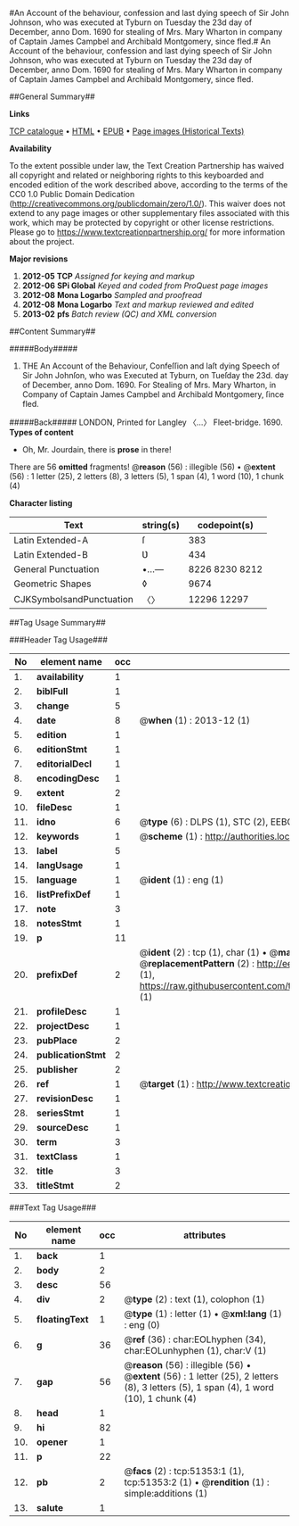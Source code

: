 #An Account of the behaviour, confession and last dying speech of Sir John Johnson, who was executed at Tyburn on Tuesday the 23d day of December, anno Dom. 1690 for stealing of Mrs. Mary Wharton in company of Captain James Campbel and Archibald Montgomery, since fled.#
An Account of the behaviour, confession and last dying speech of Sir John Johnson, who was executed at Tyburn on Tuesday the 23d day of December, anno Dom. 1690 for stealing of Mrs. Mary Wharton in company of Captain James Campbel and Archibald Montgomery, since fled.

##General Summary##

**Links**

[TCP catalogue](http://www.ota.ox.ac.uk/tcp/)  • 
[HTML](http://tei.it.ox.ac.uk/tcp/Texts-HTML/free/A24/A24806.html)  • 
[EPUB](http://tei.it.ox.ac.uk/tcp/Texts-EPUB/free/A24/A24806.epub) • 
[Page images (Historical Texts)](https://historicaltexts.jisc.ac.uk/eebo-11948139e)

**Availability**

To the extent possible under law, the Text Creation Partnership has waived all copyright and related or neighboring rights to this keyboarded and encoded edition of the work described above, according to the terms of the CC0 1.0 Public Domain Dedication (http://creativecommons.org/publicdomain/zero/1.0/). This waiver does not extend to any page images or other supplementary files associated with this work, which may be protected by copyright or other license restrictions. Please go to https://www.textcreationpartnership.org/ for more information about the project.

**Major revisions**

1. __2012-05__ __TCP__ *Assigned for keying and markup*
1. __2012-06__ __SPi Global__ *Keyed and coded from ProQuest page images*
1. __2012-08__ __Mona Logarbo__ *Sampled and proofread*
1. __2012-08__ __Mona Logarbo__ *Text and markup reviewed and edited*
1. __2013-02__ __pfs__ *Batch review (QC) and XML conversion*

##Content Summary##

#####Body#####

1. THE An Account of the Behaviour, Confeſſion and laſt dying Speech of Sir John Johnſon, who was Executed at Tyburn, on Tueſday the 23d. day of December, anno Dom. 1690. For Stealing of Mrs. Mary Wharton, in Company of Captain James Campbel and Archibald Montgomery, ſince fled.

#####Back#####
LONDON, Printed for Langley 〈…〉 Fleet-bridge. 1690.
**Types of content**

  * Oh, Mr. Jourdain, there is **prose** in there!

There are 56 **omitted** fragments! 
 @__reason__ (56) : illegible (56)  •  @__extent__ (56) : 1 letter (25), 2 letters (8), 3 letters (5), 1 span (4), 1 word (10), 1 chunk (4)

**Character listing**


|Text|string(s)|codepoint(s)|
|---|---|---|
|Latin Extended-A|ſ|383|
|Latin Extended-B|Ʋ|434|
|General Punctuation|•…—|8226 8230 8212|
|Geometric Shapes|◊|9674|
|CJKSymbolsandPunctuation|〈〉|12296 12297|

##Tag Usage Summary##

###Header Tag Usage###

|No|element name|occ|attributes|
|---|---|---|---|
|1.|__availability__|1||
|2.|__biblFull__|1||
|3.|__change__|5||
|4.|__date__|8| @__when__ (1) : 2013-12 (1)|
|5.|__edition__|1||
|6.|__editionStmt__|1||
|7.|__editorialDecl__|1||
|8.|__encodingDesc__|1||
|9.|__extent__|2||
|10.|__fileDesc__|1||
|11.|__idno__|6| @__type__ (6) : DLPS (1), STC (2), EEBO-CITATION (1), OCLC (1), VID (1)|
|12.|__keywords__|1| @__scheme__ (1) : http://authorities.loc.gov/ (1)|
|13.|__label__|5||
|14.|__langUsage__|1||
|15.|__language__|1| @__ident__ (1) : eng (1)|
|16.|__listPrefixDef__|1||
|17.|__note__|3||
|18.|__notesStmt__|1||
|19.|__p__|11||
|20.|__prefixDef__|2| @__ident__ (2) : tcp (1), char (1)  •  @__matchPattern__ (2) : ([0-9\-]+):([0-9IVX]+) (1), (.+) (1)  •  @__replacementPattern__ (2) : http://eebo.chadwyck.com/downloadtiff?vid=$1&page=$2 (1), https://raw.githubusercontent.com/textcreationpartnership/Texts/master/tcpchars.xml#$1 (1)|
|21.|__profileDesc__|1||
|22.|__projectDesc__|1||
|23.|__pubPlace__|2||
|24.|__publicationStmt__|2||
|25.|__publisher__|2||
|26.|__ref__|1| @__target__ (1) : http://www.textcreationpartnership.org/docs/. (1)|
|27.|__revisionDesc__|1||
|28.|__seriesStmt__|1||
|29.|__sourceDesc__|1||
|30.|__term__|3||
|31.|__textClass__|1||
|32.|__title__|3||
|33.|__titleStmt__|2||


###Text Tag Usage###

|No|element name|occ|attributes|
|---|---|---|---|
|1.|__back__|1||
|2.|__body__|2||
|3.|__desc__|56||
|4.|__div__|2| @__type__ (2) : text (1), colophon (1)|
|5.|__floatingText__|1| @__type__ (1) : letter (1)  •  @__xml:lang__ (1) : eng (0)|
|6.|__g__|36| @__ref__ (36) : char:EOLhyphen (34), char:EOLunhyphen (1), char:V (1)|
|7.|__gap__|56| @__reason__ (56) : illegible (56)  •  @__extent__ (56) : 1 letter (25), 2 letters (8), 3 letters (5), 1 span (4), 1 word (10), 1 chunk (4)|
|8.|__head__|1||
|9.|__hi__|82||
|10.|__opener__|1||
|11.|__p__|22||
|12.|__pb__|2| @__facs__ (2) : tcp:51353:1 (1), tcp:51353:2 (1)  •  @__rendition__ (1) : simple:additions (1)|
|13.|__salute__|1||
